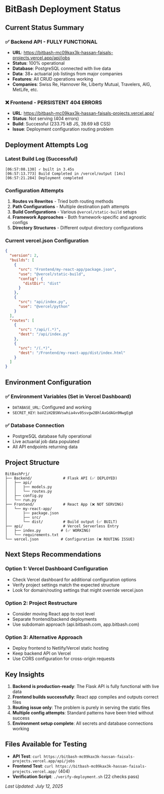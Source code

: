 # BitBash Deployment Status

## Current Status Summary

### ✅ **Backend API - FULLY FUNCTIONAL**
- **URL**: https://bitbash-mc09kax3k-hassan-faisals-projects.vercel.app/api/jobs
- **Status**: 100% operational
- **Database**: PostgreSQL connected with live data
- **Data**: 38+ actuarial job listings from major companies
- **Features**: All CRUD operations working
- **Companies**: Swiss Re, Hannover Re, Liberty Mutual, Travelers, AIG, MetLife, etc.

### ❌ **Frontend - PERSISTENT 404 ERRORS**
- **URL**: https://bitbash-mc09kax3k-hassan-faisals-projects.vercel.app/
- **Status**: Not serving (404 errors)
- **Build**: Successful (233.75 kB JS, 39.69 kB CSS)
- **Issue**: Deployment configuration routing problem

## Deployment Attempts Log

### Latest Build Log (Successful)
```
[06:57:08.130] ✓ built in 3.45s
[06:57:13.773] Build Completed in /vercel/output [14s]
[06:57:21.284] Deployment completed
```

### Configuration Attempts
1. **Routes vs Rewrites** - Tried both routing methods
2. **Path Configurations** - Multiple destination path attempts
3. **Build Configurations** - Various `@vercel/static-build` setups
4. **Framework Approaches** - Both framework-specific and agnostic configs
5. **Directory Structures** - Different output directory configurations

### Current vercel.json Configuration
```json
{
  "version": 2,
  "builds": [
    {
      "src": "Frontend/my-react-app/package.json",
      "use": "@vercel/static-build",
      "config": {
        "distDir": "dist"
      }
    },
    {
      "src": "api/index.py",
      "use": "@vercel/python"
    }
  ],
  "routes": [
    {
      "src": "/api/(.*)",
      "dest": "/api/index.py"
    },
    {
      "src": "/(.*)",
      "dest": "/Frontend/my-react-app/dist/index.html"
    }
  ]
}
```

## Environment Configuration

### ✅ Environment Variables (Set in Vercel Dashboard)
- `DATABASE_URL`: Configured and working
- `SECRET_KEY`: `baVZiH2BSNVswhia4vv05svgw2BhlAxGdAGn9NwgEg0`

### ✅ Database Connection
- PostgreSQL database fully operational
- Live actuarial job data populated
- All API endpoints returning data

## Project Structure
```
BitBashPrj/
├── Backend/              # Flask API (✅ DEPLOYED)
│   ├── api/
│   │   ├── models.py
│   │   └── routes.py
│   ├── config.py
│   └── run.py
├── Frontend/             # React App (❌ NOT SERVING)
│   └── my-react-app/
│       ├── package.json
│       ├── src/
│       └── dist/         # Build output (✅ BUILT)
├── api/                  # Vercel Serverless Entry
│   ├── index.py         # (✅ WORKING)
│   └── requirements.txt
└── vercel.json          # Configuration (❌ ROUTING ISSUE)
```

## Next Steps Recommendations

### Option 1: Vercel Dashboard Configuration
- Check Vercel dashboard for additional configuration options
- Verify project settings match the expected structure
- Look for domain/routing settings that might override vercel.json

### Option 2: Project Restructure
- Consider moving React app to root level
- Separate frontend/backend deployments
- Use subdomain approach (api.bitbash.com, app.bitbash.com)

### Option 3: Alternative Approach
- Deploy frontend to Netlify/Vercel static hosting
- Keep backend API on Vercel
- Use CORS configuration for cross-origin requests

## Key Insights

1. **Backend is production-ready**: The Flask API is fully functional with live data
2. **Frontend builds successfully**: React app compiles and outputs correct files
3. **Routing issue only**: The problem is purely in serving the static files
4. **Multiple config attempts**: Standard patterns have been tried without success
5. **Environment setup complete**: All secrets and database connections working

## Files Available for Testing

- **API Test**: `curl https://bitbash-mc09kax3k-hassan-faisals-projects.vercel.app/api/jobs`
- **Frontend Test**: `curl https://bitbash-mc09kax3k-hassan-faisals-projects.vercel.app/` (404)
- **Verification Script**: `./verify-deployment.sh` (22 checks pass)

*Last Updated: July 12, 2025* 